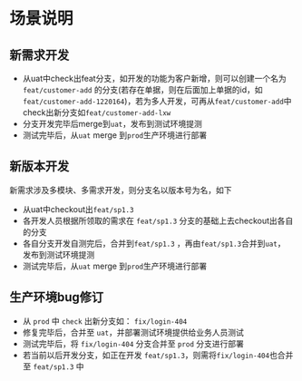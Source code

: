 # 场景说明

## 新需求开发

- 从uat中check出feat分支，如开发的功能为客户新增，则可以创建一个名为`feat/customer-add` 的分支(若存在单据，则在后面加上单据的id，如 `feat/customer-add-1220164`)，若为多人开发，可再从`feat/customer-add`中check出新分支如`feat/customer-add-lxw`
- 分支开发完毕后merge到`uat`，发布到测试环境提测
- 测试完毕后，从`uat` merge 到`prod`生产环境进行部署

## 新版本开发

新需求涉及多模块、多需求开发，则分支名以版本号为名，如下
- 从uat中checkout出`feat/sp1.3`
- 各开发人员根据所领取的需求在 `feat/sp1.3` 分支的基础上去checkout出各自的分支
- 各自分支开发自测完后，合并到`feat/sp1.3` ，再由`feat/sp1.3`合并到`uat`， 发布到测试环境提测
- 测试完毕后，从`uat` merge 到`prod`生产环境进行部署

## 生产环境bug修订

- 从 `prod` 中 `check` 出新分支如： `fix/login-404`
- 修复完毕后，合并至 `uat`，并部署测试环境提供给业务人员测试
- 测试完毕后，将 `fix/login-404` 分支合并至 `prod` 分支进行部署
- 若当前以后开发分支，如正在开发 `feat/sp1.3`，则需将`fix/login-404`也合并至 `feat/sp1.3` 中
